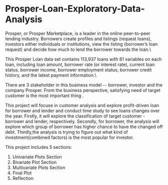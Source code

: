 # Prosper-Loan-Exploratory-Data-Analysis

Prosper, or Prosper Marketplace, is a leader in the online peer-to-peer 
lending industry. Borrowers create profiles and listings (request loans), 
investors either individuals or institutions, view the listing 
(borrower’s loan request) and decide how much to lend the borrower 
towards the loan.\

This Prosper Loan data set contains 113,937 loans with 81 variables on each 
loan, including loan amount, borrower rate (or interest rate), 
current loan status, borrower income, borrower employment status, 
borrower credit history, and the latest payment information.\

There are 3 stakeholder in this business model -- borrower, investor and 
the company Prosper. From the business perspective, satisfying need of target 
customer is the most important thing .

This project will focuse in customer 
analysis and explore profit-driven loan for borrower and lender and conduct 
time study to see loans changes over the year. Firstly, it will explore the
classification of target customer - borrower and lender, respectively. 
Secondly, for borrower, the analysis will explore which group of borrower has 
higher chance to have the changed off debt. 
Thirdly,the analysis is trying to figure out what kind of 
investment(combined factors) is the most popular for investor.



This project includes 5 sections:
1. Univariate Plots Section
2. Bivariate Plot Section
3. Multivariate Plots Section
4. Final Plot
5. Reflection


